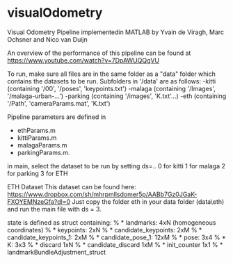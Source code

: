 # visualOdometry
Visual Odometry Pipeline implementedin MATLAB by Yvain de Viragh, Marc Ochsner and Nico van Duijn

An overview of the performance of this pipeline can be found at
https://www.youtube.com/watch?v=7DpAWUQQgVU

To run, make sure all files are in the same folder as a "data" folder which contains the datasets to be run.
Subfolders in '/data' are as follows:
-kitti (containing '/00', '/poses', 'keypoints.txt')
-malaga (containing '/Images', '/malaga-urban-...')
-parking (containing '/images', 'K.txt'...)
-eth (containing '/Path', 'cameraParams.mat', 'K.txt')

Pipeline parameters are defined in 
- ethParams.m 
- kittiParams.m 
- malagaParams.m
- parkingParams.m. 

in main, select the dataset to be run by setting ds=..
0 for kitti
1 for malaga
2 for parking
3 for ETH

ETH Dataset
This dataset can be found here: https://www.dropbox.com/sh/mhrpmllsdomer5p/AABb7Gz0JGaK-FXOYEMNzeGfa?dl=0
Just copy the folder eth in your data folder (data\eth) and run the main file with ds = 3.

state is defined as struct containing:
%       * landmarks: 4xN (homogeneous coordinates)
%       * keypoints: 2xN
%       * candidate_keypoints: 2xM
%       * candidate_keypoints_1: 2xM
%       * candidate_pose_1: 12xM
%       * pose: 3x4
%       * K: 3x3
%       * discard 1xN
%       * candidate_discard 1xM
%       * init_counter 1x1
%       * landmarkBundleAdjustment_struct 




